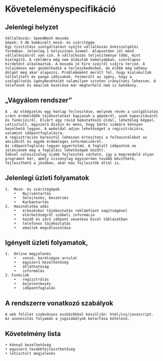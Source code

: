 # Követeleményspecifikáció

## Jelenlegi helyzet
    Vállalkozás: SpeedWash mosoda
    Gépek: 5 db kombinált mosó- és szárítógép
    Egy tisztítási szolgáltatást nyújtó vállalkozás önkiszolgálói formában. Jelenleg 1 helyszínen üzemel. Alapvetően jól menő vállalkozásról van szó. A vállalkozás teljesítménye több, mint kielégítő. A reklámra még nem áldoztak komolyabban, szórólapos hírdetést alkalmaztak. A mosoda jó híre szájról szájra terjed. A tulajdonos már gondolkodik a terjeszkedésben, de előbb még néhány dolgot meg akar alapozni. Problémaként merült fel, hogy kialakultak túltelített és pangó időszakok. Felmerült az igény, hogy a szolgáltatás igénybevételét valamilyen szinten irányítani lehessen. A telefonok és emailek kezelése már megterhelő nem is hatékony.

## „Vágyálom rendszer”
    A . Az elképzelés egy honlap fejlesztése, melynek révén a szolgáltatás iránt érdeklődők tájékoztatást kapjanak a gépekről, azok kapacitásáról és funkcióiról. Elvárt egy rövid bemutatkozó oldal, lehetőleg képpel. Letisztult, egyszerű dizájn és menü, hogy bárki számára könnyen kezelhető legyen. A weboldal adjon lehetőséget a regisztrációra, valamint időpontfoglalásra.
    A regisztráción keresztül lehessen értesíteni a felhasználókat az akciókról és egyéb érdemleges információkról.
    Az időpontfoglalás legyen egyértelmű. A foglalt időpontok ne jelenjenek meg a foglalási lehetőségek között.
    Idővel valószínűleg újabb fejlesztés várható, így a megrendelő olyan programot kér, amely viszonylag egyszerűen tovább bővíthető, fejleszthető a jövőben, akár más fejlesztők által is.

## Jelenlegi üzleti folyamatok
    1.	Mosó- és szárítógépek
        •	Nyilvántartás
        •	Selejtezés, beszerzés
        •	Karbantartás 
    2.	Használatba adás 
        •	érkezéskor tájékoztatás reklámfüzet segítségével
        •	elérhetőségről szóbeli információ
        •	kezdő és záró időpont vezetése Excel táblázatban
        •   telefonos tájékoztatás
        •   emailek megválaszolása

## Igényelt üzleti folyamatok,
    1.	Online megjelenés
        •	vonzó, barátságos arculat
        •	egyszerű kezelhetőség
        •	átláthatóság
        •	informálás
    2. Funkciók
        •   regisztrálás
        •   bejelentkezés
        •   időpontfoglalás
    
## A rendszerre vonatkozó szabályok
    A web felület szabványos eszközökkel készüljön: html/css/javascript. Az azonosítás folyamán a jogszabályok betartása kötelező.

## Követelmény lista
    • könnyű kezelhetőség
    • egyszerű továbbfejleszthetőség
    • letisztult megjelenés
